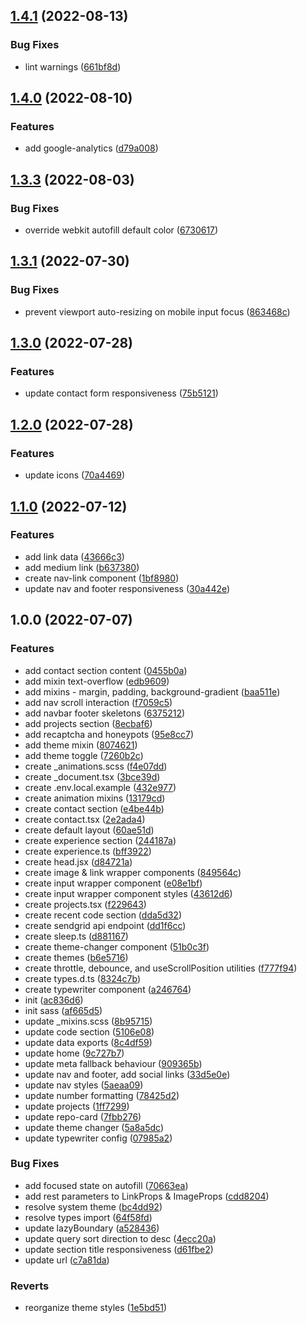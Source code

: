 ## [1.4.1](https://github.com/kito0/portfolio/compare/v1.4.0...v1.4.1) (2022-08-13)


### Bug Fixes

* lint warnings ([661bf8d](https://github.com/kito0/portfolio/commit/661bf8d32d1ca1b7e5ab436242795dc74d51f8c7))

## [1.4.0](https://github.com/kito0/portfolio/compare/v1.3.3...v1.4.0) (2022-08-10)

### Features

- add google-analytics ([d79a008](https://github.com/kito0/portfolio/commit/d79a008bdccb0325b916caea2b94f4eeb65c5eb7))

## [1.3.3](https://github.com/kito0/portfolio/compare/v1.3.2...v1.3.3) (2022-08-03)

### Bug Fixes

- override webkit autofill default color ([6730617](https://github.com/kito0/portfolio/commit/6730617c50d139701270c1550cc244756c6e2230))

## [1.3.1](https://github.com/kito0/portfolio/compare/v1.3.0...v1.3.1) (2022-07-30)

### Bug Fixes

- prevent viewport auto-resizing on mobile input focus ([863468c](https://github.com/kito0/portfolio/commit/863468c31cf649ccac82bac57bd2c23e1450e550))

## [1.3.0](https://github.com/kito0/portfolio/compare/v1.2.0...v1.3.0) (2022-07-28)

### Features

- update contact form responsiveness ([75b5121](https://github.com/kito0/portfolio/commit/75b5121fb61b897b0ff4919a34ac01df10395a5d))

## [1.2.0](https://github.com/kito0/portfolio/compare/v1.1.0...v1.2.0) (2022-07-28)

### Features

- update icons ([70a4469](https://github.com/kito0/portfolio/commit/70a446958c9a578f25fda19cea1e0ad7be00012d))

## [1.1.0](https://github.com/kito0/portfolio/compare/v1.0.0...v1.1.0) (2022-07-12)

### Features

- add link data ([43666c3](https://github.com/kito0/portfolio/commit/43666c34fd4a935e1fe7d2d5739ee9def74e59f0))
- add medium link ([b637380](https://github.com/kito0/portfolio/commit/b637380ffffbdf7eec3ccb9748c207f29637dc6b))
- create nav-link component ([1bf8980](https://github.com/kito0/portfolio/commit/1bf898060987be0cfa972ddaaebb9da3b089b542))
- update nav and footer responsiveness ([30a442e](https://github.com/kito0/portfolio/commit/30a442ec00c4d24a75ba2fb63bd8aab464545700))

## 1.0.0 (2022-07-07)

### Features

- add contact section content ([0455b0a](https://github.com/kito0/portfolio/commit/0455b0a3af222579a30154d589d02d1d946c22b4))
- add mixin text-overflow ([edb9609](https://github.com/kito0/portfolio/commit/edb9609a0e9419e261df446a3e1386071999876e))
- add mixins - margin, padding, background-gradient ([baa511e](https://github.com/kito0/portfolio/commit/baa511e0d8d5cb7aa50f02b6fc4a3eea660575d9))
- add nav scroll interaction ([f7059c5](https://github.com/kito0/portfolio/commit/f7059c57aa708f39bf676227d25392d1cabb8db4))
- add navbar footer skeletons ([6375212](https://github.com/kito0/portfolio/commit/6375212919e7c26beb98296f6a038f6307b554dc))
- add projects section ([8ecbaf6](https://github.com/kito0/portfolio/commit/8ecbaf6a539ae3eaa7d1ebe348481872a59bd93d))
- add recaptcha and honeypots ([95e8cc7](https://github.com/kito0/portfolio/commit/95e8cc7a12367f1a25ac47417b9d67e8e56ea90b))
- add theme mixin ([8074621](https://github.com/kito0/portfolio/commit/80746212395f75ba3a97327074c418b67cfcfb38))
- add theme toggle ([7260b2c](https://github.com/kito0/portfolio/commit/7260b2c4cc637a3bc62f8539b9a52ff36445f867))
- create \_animations.scss ([f4e07dd](https://github.com/kito0/portfolio/commit/f4e07dda3c7c68d8f7cbe02a8c89ad37a18bc863))
- create \_document.tsx ([3bce39d](https://github.com/kito0/portfolio/commit/3bce39dd43d6f478918f35f1d5559d26a7519324))
- create .env.local.example ([432e977](https://github.com/kito0/portfolio/commit/432e977f9f08f8cd128c57bd4d081057cdf6e9b1))
- create animation mixins ([13179cd](https://github.com/kito0/portfolio/commit/13179cd080d7f71e0b3db5a57a8bac53694eb573))
- create contact section ([e4be44b](https://github.com/kito0/portfolio/commit/e4be44bf98708adb3b38a8b61dc0e8a441cf987c))
- create contact.tsx ([2e2ada4](https://github.com/kito0/portfolio/commit/2e2ada4fe6867339b5ad4a4ee02826b001d53ac8))
- create default layout ([60ae51d](https://github.com/kito0/portfolio/commit/60ae51db3d9658cdaeb913c0fe2d42a33f2e6489))
- create experience section ([244187a](https://github.com/kito0/portfolio/commit/244187a4030cce26784dbd609c6e620fe1cf91c7))
- create experience.ts ([bff3922](https://github.com/kito0/portfolio/commit/bff3922c677564ed74636096f64ff618d4af4959))
- create head.jsx ([d84721a](https://github.com/kito0/portfolio/commit/d84721a261dd4aeb532bb83a44d32b3f679a630b))
- create image & link wrapper components ([849564c](https://github.com/kito0/portfolio/commit/849564cef38b53cf865ce5cca73676b4e9ec7501))
- create input wrapper component ([e08e1bf](https://github.com/kito0/portfolio/commit/e08e1bfda66d430713ebee6c29189ce00b26a099))
- create input wrapper component styles ([43612d6](https://github.com/kito0/portfolio/commit/43612d651e61ab0a4ca5803a1a13bc3c565548b4))
- create projects.tsx ([f229643](https://github.com/kito0/portfolio/commit/f22964348f4b36ca1087a0bbe8f1fa9a59db5805))
- create recent code section ([dda5d32](https://github.com/kito0/portfolio/commit/dda5d326b6cc0fff6cddd9493d9e39efa60ccbfe))
- create sendgrid api endpoint ([dd1f6cc](https://github.com/kito0/portfolio/commit/dd1f6cc15d8304f19d7c8e91b45c3d383c2d6c37))
- create sleep.ts ([d881167](https://github.com/kito0/portfolio/commit/d8811673022bd718e07ebbb6524b9187ea26ba1e))
- create theme-changer component ([51b0c3f](https://github.com/kito0/portfolio/commit/51b0c3f552506ff1437a048e79f308f411cea02d))
- create themes ([b6e5716](https://github.com/kito0/portfolio/commit/b6e5716a64ac91a4818b962756f77e337b9b332c))
- create throttle, debounce, and useScrollPosition utilities ([f777f94](https://github.com/kito0/portfolio/commit/f777f949f0a404b1c89faafd07fff3f05d238a8d))
- create types.d.ts ([8324c7b](https://github.com/kito0/portfolio/commit/8324c7b05ad656a8d89fc24d6599cc30f3f8db05))
- create typewriter component ([a246764](https://github.com/kito0/portfolio/commit/a246764fa08abecfa07dc677c9f7b83d11cdb192))
- init ([ac836d6](https://github.com/kito0/portfolio/commit/ac836d69f74323d2266adbb4e384e9a91e09e40b))
- init sass ([af665d5](https://github.com/kito0/portfolio/commit/af665d53308a5437fb6fd3552069cb6cb31973ba))
- update \_mixins.scss ([8b95715](https://github.com/kito0/portfolio/commit/8b95715c22174ee7d2d8b08c9b8d933b009e0f44))
- update code section ([5106e08](https://github.com/kito0/portfolio/commit/5106e082629363f2c358bbf5d13d8f850c59988d))
- update data exports ([8c4df59](https://github.com/kito0/portfolio/commit/8c4df59c07689418de85d0a123b2990653371deb))
- update home ([9c727b7](https://github.com/kito0/portfolio/commit/9c727b7fbdb3e71796e405bb6f5a9ab2758f2eec))
- update meta fallback behaviour ([909365b](https://github.com/kito0/portfolio/commit/909365b6d521975e6594601d0befb429f43234b7))
- update nav and footer, add social links ([33d5e0e](https://github.com/kito0/portfolio/commit/33d5e0ed9df31726fbc1164fb431b18da42d2fb9))
- update nav styles ([5aeaa09](https://github.com/kito0/portfolio/commit/5aeaa094c9df6f95d766a7c81ed12785f41b8cac))
- update number formatting ([78425d2](https://github.com/kito0/portfolio/commit/78425d2ba245fb7808ebc3f643f9cc9b17914c45))
- update projects ([1ff7299](https://github.com/kito0/portfolio/commit/1ff72998690ac767759cb586ab240b2f36a354e5))
- update repo-card ([7fbb276](https://github.com/kito0/portfolio/commit/7fbb2766037073ba3d1ebdde91c55d7fc6a7b50a))
- update theme changer ([5a8a5dc](https://github.com/kito0/portfolio/commit/5a8a5dce0a3e6aa88a799a86743a81cc38b91e62))
- update typewriter config ([07985a2](https://github.com/kito0/portfolio/commit/07985a2f3bd8744538c474ce6c8d43e2c5aa0e66))

### Bug Fixes

- add focused state on autofill ([70663ea](https://github.com/kito0/portfolio/commit/70663eaf885fb6c9de8b61236ff0861e81a97a9f))
- add rest parameters to LinkProps & ImageProps ([cdd8204](https://github.com/kito0/portfolio/commit/cdd820408ec319cb4c3cc97bb19ce934ad66f951))
- resolve system theme ([bc4dd92](https://github.com/kito0/portfolio/commit/bc4dd92b548434621acca62392c7a25257f539e5))
- resolve types import ([64f58fd](https://github.com/kito0/portfolio/commit/64f58fd2f840c1a889af08a6f8fb5db0dcb8fb20))
- update lazyBoundary ([a528436](https://github.com/kito0/portfolio/commit/a5284369c2dfa2b8ed71bcaa0b3b701c47fac89e))
- update query sort direction to desc ([4ecc20a](https://github.com/kito0/portfolio/commit/4ecc20a0539fd4573c9eb8183cd94b0df0de97be))
- update section title responsiveness ([d61fbe2](https://github.com/kito0/portfolio/commit/d61fbe2aff087170ed220c71c0160eea7a6b513d))
- update url ([c7a81da](https://github.com/kito0/portfolio/commit/c7a81dad09504b7c3b3fddda098aff2900062a4f))

### Reverts

- reorganize theme styles ([1e5bd51](https://github.com/kito0/portfolio/commit/1e5bd51d481fff59d772202ddd25c7cc2b573fa3))
